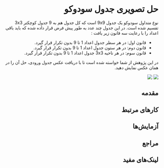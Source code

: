 <div dir=rtl>

# حل تصویری جدول سودوکو
نوع متداول سودوکو یک جدول 9x9 است که کل جدول هم به 9 جدول کوچکتر 3x3 تقسیم شده است. در این جدول چند عدد به طور پیش فرض قرار داده شده که باید باقی اعداد را با رعایت سه قانون زیر یافت :
* قانون اول: در هر سطر جدول اعداد 1 تا 9 بدون تکرار قرار گیرد.
* قانون دوم: در هر ستون جدول اعداد 1 تا 9 بدون تکرار قرار گیرد.
* قانون سوم: در هر ناحیه 3x3 جدول اعداد 1 تا 9 بدون تکرار قرار گیرد.

در این پژوهش از شما خواسته شده است تا با دریافت عکس جدول ورودی، حل آن را در همان عکس نمایش دهید.

![](http://bayanbox.ir/id/7175801468149608955?view)
![](http://bayanbox.ir/id/8059289155252202266?view)

## مقدمه

## کارهای مرتبط

## آزمایش‌ها

## مراجع

## لینک‌های مفید
